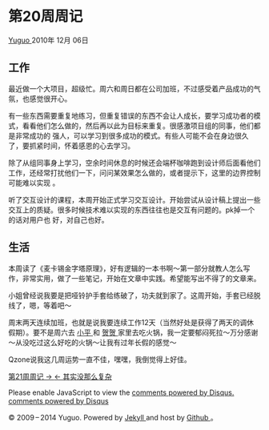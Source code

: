 #  第20周周记

[ Yuguo ](http://yuguo.us) 2010年 12月 06日

##  工作

最近做一个大项目，超级忙。周六和周日都在公司加班，不过感受着产品成功的气氛，也感觉很开心。

有一些东西需要重复地练习，但重复错误的东西不会让人成长，要学习成功者的模式，看看他们怎么做的，然后再以此为目标来重复。很感激项目组的同事，他们都是非常成功的
强人，可以学习到很多成功的模式。有些人可能不会在身边很久了，要抓紧时间，怀着感恩的心去学习。

除了从组同事身上学习，空余时间休息的时候还会端杯咖啡跑到设计师后面看他们工作，还经常打扰他们一下，问问某效果怎么做的，或者提示下，这里的边界控制可能难以实现
。

听了交互设计的课程，本周开始正式学习交互设计。开始尝试从设计稿上提出一些交互上的质疑。很多时候技术难以实现的东西往往也是交互有问题的。pk掉一个的话对用户也
好，对自己也好。

##  生活

本周读了《麦卡锡金字塔原理》，好有逻辑的一本书啊～第一部分就教人怎么写作，非常实用，做了一些笔记，开始在文章中实践。希望能写出不得了的文章来。

小姐曾经说我要是把哑铃护手套给练破了，功夫就到家了。这周开始，手套已经脱线了，嗯，等着吧～

周末两天连续加班，也就是说我要连续工作12天（当然好处是获得了两天的调休假期）。要不是周六去 [ 小平
](http://t.qq.com/melodyzhou) 和 [ 贺贺 ](http://t.qq.com/harikali)
家里去吃火锅，我一定要郁闷死拉～万分感谢～从没吃过这么好吃的火锅～让我有过年长假的感觉～

Qzone说我这几周运势一直不佳，嘿嘿，我倒觉得上好佳。

[ 第21周周记 → ](/weblog/week-21/) [ ← 其实没那么复杂 ](/weblog/easy-love/)

Please enable JavaScript to view the [ comments powered by Disqus.
](http://disqus.com/?ref_noscript) [ comments powered by  Disqus
](http://disqus.com)

© 2009 – 2014 Yuguo. Powered by [ Jekyll ](https://github.com/mojombo/jekyll)
and host by [ Github ](https://github.com/yuguo) 。

